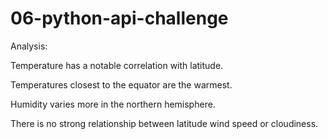 # 06-python-api-challenge

Analysis:
  
  Temperature has a notable correlation with latitude. 
  
  Temperatures closest to the equator are the warmest.
  
  Humidity varies more in the northern hemisphere.
  
  There is no strong relationship between latitude wind speed or cloudiness. 
  
